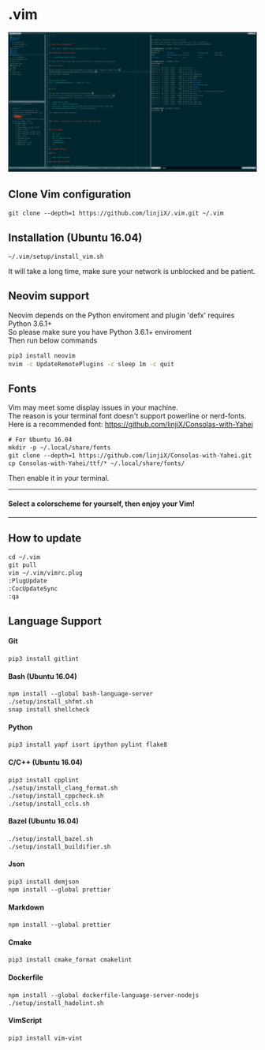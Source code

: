 # .vim

![preview image](preview.png)

## Clone Vim configuration

    git clone --depth=1 https://github.com/linjiX/.vim.git ~/.vim

## Installation (Ubuntu 16.04)

    ~/.vim/setup/install_vim.sh

It will take a long time, make sure your network is unblocked and be patient.

## Neovim support

Neovim depends on the Python enviroment and plugin 'defx' requires Python 3.6.1+  
So please make sure you have Python 3.6.1+ enviroment  
Then run below commands

```bash
pip3 install neovim
nvim -c UpdateRemotePlugins -c sleep 1m -c quit
```

## Fonts

Vim may meet some display issues in your machine.  
The reason is your terminal font doesn't support powerline or nerd-fonts.  
Here is a recommended font: <https://github.com/linjiX/Consolas-with-Yahei>

    # For Ubuntu 16.04
    mkdir -p ~/.local/share/fonts
    git clone --depth=1 https://github.com/linjiX/Consolas-with-Yahei.git
    cp Consolas-with-Yahei/ttf/* ~/.local/share/fonts/

Then enable it in your terminal.

---

#### Select a colorscheme for yourself, then enjoy your Vim!

---

## How to update

    cd ~/.vim
    git pull
    vim ~/.vim/vimrc.plug
    :PlugUpdate
    :CocUpdateSync
    :qa

## Language Support

#### Git

    pip3 install gitlint

#### Bash (Ubuntu 16.04)

    npm install --global bash-language-server
    ./setup/install_shfmt.sh
    snap install shellcheck

#### Python

    pip3 install yapf isort ipython pylint flake8

#### C/C++ (Ubuntu 16.04)

    pip3 install cpplint
    ./setup/install_clang_format.sh
    ./setup/install_cppcheck.sh
    ./setup/install_ccls.sh

#### Bazel (Ubuntu 16.04)

    ./setup/install_bazel.sh
    ./setup/install_buildifier.sh

#### Json

    pip3 install demjson
    npm install --global prettier

#### Markdown

    npm install --global prettier

#### Cmake

    pip3 install cmake_format cmakelint

#### Dockerfile

    npm install --global dockerfile-language-server-nodejs
    ./setup/install_hadolint.sh

#### VimScript

    pip3 install vim-vint
